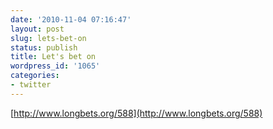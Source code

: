 ```yaml
---
date: '2010-11-04 07:16:47'
layout: post
slug: lets-bet-on
status: publish
title: Let's bet on
wordpress_id: '1065'
categories:
- twitter
---
```


[http://www.longbets.org/588](http://www.longbets.org/588)
